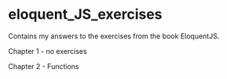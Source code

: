 # eloquent_JS_exercises
Contains my answers to the exercises from the book EloquentJS.

Chapter 1 -  no exercises

Chapter 2 -  Functions